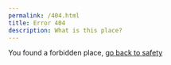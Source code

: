 ```yaml
---
permalink: /404.html
title: Error 404 
description: What is this place?
---
```

You found a forbidden place, [go back to safety](/)
